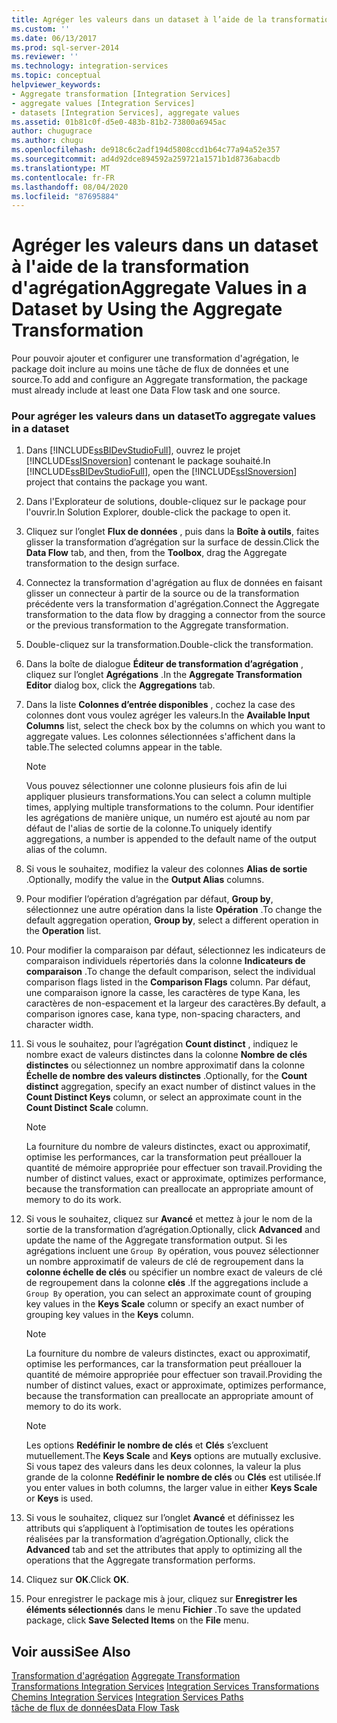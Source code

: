 ```yaml
---
title: Agréger les valeurs dans un dataset à l’aide de la transformation d’agrégation | Microsoft Docs
ms.custom: ''
ms.date: 06/13/2017
ms.prod: sql-server-2014
ms.reviewer: ''
ms.technology: integration-services
ms.topic: conceptual
helpviewer_keywords:
- Aggregate transformation [Integration Services]
- aggregate values [Integration Services]
- datasets [Integration Services], aggregate values
ms.assetid: 01b81c0f-d5e0-483b-81b2-73800a6945ac
author: chugugrace
ms.author: chugu
ms.openlocfilehash: de918c6c2adf194d5808ccd1b64c77a94a52e357
ms.sourcegitcommit: ad4d92dce894592a259721a1571b1d8736abacdb
ms.translationtype: MT
ms.contentlocale: fr-FR
ms.lasthandoff: 08/04/2020
ms.locfileid: "87695884"
---
```

# <a name="aggregate-values-in-a-dataset-by-using-the-aggregate-transformation"></a><span data-ttu-id="252b3-102">Agréger les valeurs dans un dataset à l'aide de la transformation d'agrégation</span><span class="sxs-lookup"><span data-stu-id="252b3-102">Aggregate Values in a Dataset by Using the Aggregate Transformation</span></span>
  <span data-ttu-id="252b3-103">Pour pouvoir ajouter et configurer une transformation d'agrégation, le package doit inclure au moins une tâche de flux de données et une source.</span><span class="sxs-lookup"><span data-stu-id="252b3-103">To add and configure an Aggregate transformation, the package must already include at least one Data Flow task and one source.</span></span>  
  
### <a name="to-aggregate-values-in-a-dataset"></a><span data-ttu-id="252b3-104">Pour agréger les valeurs dans un dataset</span><span class="sxs-lookup"><span data-stu-id="252b3-104">To aggregate values in a dataset</span></span>  
  
1.  <span data-ttu-id="252b3-105">Dans [!INCLUDE[ssBIDevStudioFull](../../../includes/ssbidevstudiofull-md.md)], ouvrez le projet [!INCLUDE[ssISnoversion](../../../includes/ssisnoversion-md.md)] contenant le package souhaité.</span><span class="sxs-lookup"><span data-stu-id="252b3-105">In [!INCLUDE[ssBIDevStudioFull](../../../includes/ssbidevstudiofull-md.md)], open the [!INCLUDE[ssISnoversion](../../../includes/ssisnoversion-md.md)] project that contains the package you want.</span></span>  
  
2.  <span data-ttu-id="252b3-106">Dans l'Explorateur de solutions, double-cliquez sur le package pour l'ouvrir.</span><span class="sxs-lookup"><span data-stu-id="252b3-106">In Solution Explorer, double-click the package to open it.</span></span>  
  
3.  <span data-ttu-id="252b3-107">Cliquez sur l’onglet **Flux de données** , puis dans la **Boîte à outils**, faites glisser la transformation d’agrégation sur la surface de dessin.</span><span class="sxs-lookup"><span data-stu-id="252b3-107">Click the **Data Flow** tab, and then, from the **Toolbox**, drag the Aggregate transformation to the design surface.</span></span>  
  
4.  <span data-ttu-id="252b3-108">Connectez la transformation d'agrégation au flux de données en faisant glisser un connecteur à partir de la source ou de la transformation précédente vers la transformation d'agrégation.</span><span class="sxs-lookup"><span data-stu-id="252b3-108">Connect the Aggregate transformation to the data flow by dragging a connector from the source or the previous transformation to the Aggregate transformation.</span></span>  
  
5.  <span data-ttu-id="252b3-109">Double-cliquez sur la transformation.</span><span class="sxs-lookup"><span data-stu-id="252b3-109">Double-click the transformation.</span></span>  
  
6.  <span data-ttu-id="252b3-110">Dans la boîte de dialogue **Éditeur de transformation d’agrégation** , cliquez sur l’onglet **Agrégations** .</span><span class="sxs-lookup"><span data-stu-id="252b3-110">In the **Aggregate Transformation Editor** dialog box, click the **Aggregations** tab.</span></span>  
  
7.  <span data-ttu-id="252b3-111">Dans la liste **Colonnes d’entrée disponibles** , cochez la case des colonnes dont vous voulez agréger les valeurs.</span><span class="sxs-lookup"><span data-stu-id="252b3-111">In the **Available Input Columns** list, select the check box by the columns on which you want to aggregate values.</span></span> <span data-ttu-id="252b3-112">Les colonnes sélectionnées s'affichent dans la table.</span><span class="sxs-lookup"><span data-stu-id="252b3-112">The selected columns appear in the table.</span></span>  
  
    > [!NOTE]  
    >  <span data-ttu-id="252b3-113">Vous pouvez sélectionner une colonne plusieurs fois afin de lui appliquer plusieurs transformations.</span><span class="sxs-lookup"><span data-stu-id="252b3-113">You can select a column multiple times, applying multiple transformations to the column.</span></span> <span data-ttu-id="252b3-114">Pour identifier les agrégations de manière unique, un numéro est ajouté au nom par défaut de l'alias de sortie de la colonne.</span><span class="sxs-lookup"><span data-stu-id="252b3-114">To uniquely identify aggregations, a number is appended to the default name of the output alias of the column.</span></span>  
  
8.  <span data-ttu-id="252b3-115">Si vous le souhaitez, modifiez la valeur des colonnes **Alias de sortie** .</span><span class="sxs-lookup"><span data-stu-id="252b3-115">Optionally, modify the value in the **Output Alias** columns.</span></span>  
  
9. <span data-ttu-id="252b3-116">Pour modifier l’opération d’agrégation par défaut, **Group by**, sélectionnez une autre opération dans la liste **Opération** .</span><span class="sxs-lookup"><span data-stu-id="252b3-116">To change the default aggregation operation, **Group by**, select a different operation in the **Operation** list.</span></span>  
  
10. <span data-ttu-id="252b3-117">Pour modifier la comparaison par défaut, sélectionnez les indicateurs de comparaison individuels répertoriés dans la colonne **Indicateurs de comparaison** .</span><span class="sxs-lookup"><span data-stu-id="252b3-117">To change the default comparison, select the individual comparison flags listed in the **Comparison Flags** column.</span></span> <span data-ttu-id="252b3-118">Par défaut, une comparaison ignore la casse, les caractères de type Kana, les caractères de non-espacement et la largeur des caractères.</span><span class="sxs-lookup"><span data-stu-id="252b3-118">By default, a comparison ignores case, kana type, non-spacing characters, and character width.</span></span>  
  
11. <span data-ttu-id="252b3-119">Si vous le souhaitez, pour l’agrégation **Count distinct** , indiquez le nombre exact de valeurs distinctes dans la colonne **Nombre de clés distinctes** ou sélectionnez un nombre approximatif dans la colonne **Échelle de nombre des valeurs distinctes** .</span><span class="sxs-lookup"><span data-stu-id="252b3-119">Optionally, for the **Count distinct** aggregation, specify an exact number of distinct values in the **Count Distinct Keys** column, or select an approximate count in the **Count Distinct Scale** column.</span></span>  
  
    > [!NOTE]  
    >  <span data-ttu-id="252b3-120">La fourniture du nombre de valeurs distinctes, exact ou approximatif, optimise les performances, car la transformation peut préallouer la quantité de mémoire appropriée pour effectuer son travail.</span><span class="sxs-lookup"><span data-stu-id="252b3-120">Providing the number of distinct values, exact or approximate, optimizes performance, because the transformation can preallocate an appropriate amount of memory to do its work.</span></span>  
  
12. <span data-ttu-id="252b3-121">Si vous le souhaitez, cliquez sur **Avancé** et mettez à jour le nom de la sortie de la transformation d’agrégation.</span><span class="sxs-lookup"><span data-stu-id="252b3-121">Optionally, click **Advanced** and update the name of the Aggregate transformation output.</span></span> <span data-ttu-id="252b3-122">Si les agrégations incluent une `Group By` opération, vous pouvez sélectionner un nombre approximatif de valeurs de clé de regroupement dans la **colonne échelle de clés** ou spécifier un nombre exact de valeurs de clé de regroupement dans la colonne **clés** .</span><span class="sxs-lookup"><span data-stu-id="252b3-122">If the aggregations include a `Group By` operation, you can select an approximate count of grouping key values in the **Keys Scale** column or specify an exact number of grouping key values in the **Keys** column.</span></span>  
  
    > [!NOTE]  
    >  <span data-ttu-id="252b3-123">La fourniture du nombre de valeurs distinctes, exact ou approximatif, optimise les performances, car la transformation peut préallouer la quantité de mémoire appropriée pour effectuer son travail.</span><span class="sxs-lookup"><span data-stu-id="252b3-123">Providing the number of distinct values, exact or approximate, optimizes performance, because the transformation can preallocate an appropriate amount of memory to do its work.</span></span>  
  
    > [!NOTE]  
    >  <span data-ttu-id="252b3-124">Les options **Redéfinir le nombre de clés** et **Clés** s’excluent mutuellement.</span><span class="sxs-lookup"><span data-stu-id="252b3-124">The **Keys Scale** and **Keys** options are mutually exclusive.</span></span> <span data-ttu-id="252b3-125">Si vous tapez des valeurs dans les deux colonnes, la valeur la plus grande de la colonne **Redéfinir le nombre de clés** ou **Clés** est utilisée.</span><span class="sxs-lookup"><span data-stu-id="252b3-125">If you enter values in both columns, the larger value in either **Keys Scale** or **Keys** is used.</span></span>  
  
13. <span data-ttu-id="252b3-126">Si vous le souhaitez, cliquez sur l’onglet **Avancé** et définissez les attributs qui s’appliquent à l’optimisation de toutes les opérations réalisées par la transformation d’agrégation.</span><span class="sxs-lookup"><span data-stu-id="252b3-126">Optionally, click the **Advanced** tab and set the attributes that apply to optimizing all the operations that the Aggregate transformation performs.</span></span>  
  
14. <span data-ttu-id="252b3-127">Cliquez sur **OK**.</span><span class="sxs-lookup"><span data-stu-id="252b3-127">Click **OK**.</span></span>  
  
15. <span data-ttu-id="252b3-128">Pour enregistrer le package mis à jour, cliquez sur **Enregistrer les éléments sélectionnés** dans le menu **Fichier** .</span><span class="sxs-lookup"><span data-stu-id="252b3-128">To save the updated package, click **Save Selected Items** on the **File** menu.</span></span>  
  
## <a name="see-also"></a><span data-ttu-id="252b3-129">Voir aussi</span><span class="sxs-lookup"><span data-stu-id="252b3-129">See Also</span></span>  
 <span data-ttu-id="252b3-130">[Transformation d'agrégation](aggregate-transformation.md) </span><span class="sxs-lookup"><span data-stu-id="252b3-130">[Aggregate Transformation](aggregate-transformation.md) </span></span>  
 <span data-ttu-id="252b3-131">[Transformations Integration Services](integration-services-transformations.md) </span><span class="sxs-lookup"><span data-stu-id="252b3-131">[Integration Services Transformations](integration-services-transformations.md) </span></span>  
 <span data-ttu-id="252b3-132">[Chemins Integration Services](../integration-services-paths.md) </span><span class="sxs-lookup"><span data-stu-id="252b3-132">[Integration Services Paths](../integration-services-paths.md) </span></span>  
 [<span data-ttu-id="252b3-133">tâche de flux de données</span><span class="sxs-lookup"><span data-stu-id="252b3-133">Data Flow Task</span></span>](../../control-flow/data-flow-task.md)  
  
  
